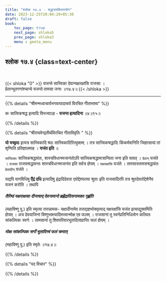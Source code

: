 ```yaml
---
title: "श्लोक १७.४ - श्रद्धात्रयविभागयोग"
date: 2023-12-25T20:04:29+05:30
draft: false
book:
    toc_page: true
    next_page: shloka5
    prev_page: shloka3
    menu : geeta_menu
---
```



## श्लोक १७.४ {class=text-center}

<br/>

{{< shloka  "0"  >}}
यजन्ते सात्त्विका देवान्यक्षरक्षांसि राजसाः ।  
प्रेतान्भूतगणांश्चान्ये यजन्ते तामसा जनाः ॥१७.४॥
{{< /shloka >}}

---


{{% details "श्रीमन्मध्वाचार्यभगवत्पादाचर्य विरचित  गीताभाष्य" %}}

कः सात्विकश्रद्ध इत्यादि विभज्याऽह - 
**यजन्त इत्यादिना** ॥४॥९५॥

{{% /details %}}



{{% details "श्रीराघवेन्द्रतीर्थविरचित गीताविवृतिः " %}}

**यो यच्छ्रदः**  इत्यत्र सात्त्विकादि श्रदः 
सात्त्विकादिरित्युक्तम्‌ । 
तत्र सात्त्विकश्रद्धादिः किंकर्मवानिति जिज्ञासायां तां 
शृण्विति प्रतिज्ञातमाह । **यजंत इति** ॥   

`सात्त्विकाः` सात्त्विकश्रद्धावंतः, शास्त्रविधानमजानंतोऽपि 
सात्त्विकश्रद्धामात्रान्विता जना इति यावत्‌ । `देवान्‌` यजंते । 
`राजसा` राजसश्रद्धावन्तः शास्त्रविधानमजानंत इति सर्वत्र ज्ञेयम्‌ । 
`यक्षरक्षांसि` यजंते । तामसास्तामसश्रद्धावंतः `प्रेतादीन्‌` 
यजंते ।  

यद्यपि यागविधिषु **एैंद्रं दधि** इत्यादिषु इंद्रादिदेवता
एवोद्देश्यतया श्रुताः इति राजसादिरपि तत्र 
श्रुतदेवतोद्देशेनैव यजनं करोति । तथापि   
##### तैरिष्ठं यक्षराक्षसाः दीनत्वाद् देवनामानो ब्रह्नेंद्रादिसनामकाः गृह्णंति  
(महाविष्णु पु.) इति
स्मृत्या तत्तन्नामक- यक्षादीनामेव तत्तद्यज्ञभोक्तृत्वाद् 
यक्षरक्षांसि यजंत इत्याद्युक्तमिति ज्ञेयम्‌ । 
अत्र देवयाजिनां विष्णुभक्त्यादिमत्त्वान्मोक्ष एव फलम्‌ । 
राजसानां तु स्वर्गप्रतिनिधित्वेन कल्पितः सांकल्पिकः स्वर्गः । 
तामसानां तु शिवपरिवारभूतादित्वप्राप्तिः फलं ज्ञेयम्‌ । 
##### मोक्षः सांकल्पिकः सर्गो भूतादित्त्वं फलं क्रमात्‌ 
(महाविष्णु पु.) इति स्मृतेः ॥१७.४॥

{{% /details %}}



{{% details "पद विचार" %}}


{{% /details %}}
